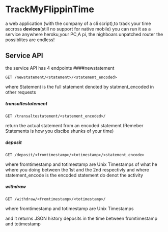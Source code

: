 # TrackMyFlippinTime
a web application (with the company of a cli script),to track your time accross **devices**(still no support for native mobile)
you can run it as a service anywhere heroku,your PC,A pi, the nighboars unpatched router the possiblites are endless!

## Service API

the service API has 4 endpoints 
####newstatement
```
GET /newstatement/<statement>/<statement_encoded>
```

where Statement is the full statement denoted by statment_encoded in other requests

##### transaltestatement
```
GET /transaltestatement/<statement_encoded>/
```
return the actual statement from an encoded statement (Remeber Statements is how you discibe shunks of your time)
##### deposit
```
GET /deposit/<fromtimestamp>/<totimestamp>/<statement_encode>
```

where fromtimestamp and totimestamp are Unix Timestamps of what he where you doing between the 1st and the 2nd respectivly
and where statement_encode is the encoded statement do denot the activity

##### withdraw
```
GET /withdraw/<fromtimestamp>/<totimestamp>/
```

where fromtimestamp and totimestamp are Unix Timestamps 

and it returns JSON history deposits in the time between fromtimestamp and totimestamp

